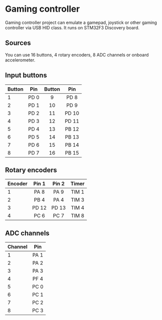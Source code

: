 # Gaming controller

Gaming controller project can emulate a gamepad, joystick or other gaming controller via USB HID class. It runs on STM32F3 Discovery board.

## Sources
You can use 16 buttons, 4 rotary encoders, 8 ADC channels or onboard accelerometer.

## Input buttons

| Button | Pin    |Button  | Pin    |
| ------ |:------:|:------:|:------:|
| 1      | PD 0   | 9      | PD 8   |
| 2      | PD 1   | 10     | PD 9   |
| 3      | PD 2   | 11     | PD 10  |
| 4      | PD 3   | 12     | PD 11  |
| 5      | PD 4   | 13     | PB 12  |
| 6      | PD 5   | 14     | PB 13  |
| 7      | PD 6   | 15     | PB 14  |
| 8      | PD 7   | 16     | PB 15  |

## Rotary encoders

| Encoder | Pin 1 | Pin 2 | Timer |
| ------- |:-----:|:-----:|:-----:|
| 1       | PA 8  | PA 9  | TIM 1 |
| 2       | PB 4  | PA 4  | TIM 3 |
| 3       | PD 12 | PD 13 | TIM 4 |
| 4       | PC 6  | PC 7  | TIM 8 |

## ADC channels

| Channel | Pin   |
| ------- |:-----:|
| 1       | PA 1  |
| 2       | PA 2  |
| 3       | PA 3  |
| 4       | PF 4  |
| 5       | PC 0  |
| 6       | PC 1  |
| 7       | PC 2  |
| 8       | PC 3  |
